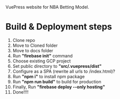 VuePress website for NBA Betting Model.

# Build & Deployment steps

1. Clone repo
2. Move to Cloned folder
3. Move to docs folder
4. Run **"firebase init"** command
5. Choose existing GCP project
6. Set public  directory to **"src/.vuepress/dist"**
8. Configure as a SPA (rewrite all urls to /index.html)?
9. Run **"npm i"** to install npm package
10. Run **"npm run build"** to build for production
11. Finally, Run **"firebase deploy --only hosting"**
12. Done!!!!
